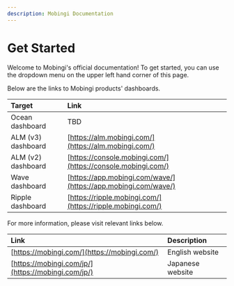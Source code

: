 ```yaml
---
description: Mobingi Documentation
---
```


# Get Started

Welcome to Mobingi's official documentation! To get started, you can use the dropdown menu on the upper left hand corner of this page.

Below are the links to Mobingi products' dashboards.

| Target | Link |
| :--- | :--- |
| Ocean dashboard | TBD |
| ALM \(v3\) dashboard | [https://alm.mobingi.com/](https://alm.mobingi.com/) |
| ALM \(v2\) dashboard | [https://console.mobingi.com/](https://console.mobingi.com/) |
| Wave dashboard | [https://app.mobingi.com/wave/](https://app.mobingi.com/wave/) |
| Ripple dashboard | [https://ripple.mobingi.com/](https://ripple.mobingi.com/) |

For more information, please visit relevant links below.

| Link | Description |
| :--- | :--- |
| [https://mobingi.com/](https://mobingi.com/) | English website |
| [https://mobingi.com/jp/](https://mobingi.com/jp/) | Japanese website |

